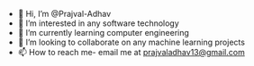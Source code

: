 - 👋 Hi, I’m @Prajval-Adhav
- 👀 I’m interested in any software technology
- 🌱 I’m currently learning computer engineering 
- 💞️ I’m looking to collaborate on any machine learning projects
- 📫 How to reach me- email me at prajvaladhav13@gmail.com

<!---
Prajval-Adhav/Prajval-Adhav is a ✨ special ✨ repository because its `README.md` (this file) appears on your GitHub profile.
You can click the Preview link to take a look at your changes.
--->
